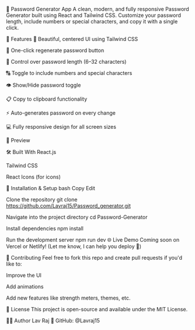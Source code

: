 🔐 Password Generator App A clean, modern, and fully responsive Password Generator built using React and Tailwind CSS. Customize your password length, include numbers or special characters, and copy it with a single click.

🚀 Features 🎨 Beautiful, centered UI using Tailwind CSS

🔁 One-click regenerate password button

🔢 Control over password length (6–32 characters)

🔠 Toggle to include numbers and special characters

👁️ Show/Hide password toggle

📋 Copy to clipboard functionality

⚡ Auto-generates password on every change

💻 Fully responsive design for all screen sizes

📸 Preview

🛠️ Built With React.js

Tailwind CSS

React Icons (for icons)

📂 Installation & Setup bash Copy Edit

Clone the repository
git clone https://github.com/Lavraj15/Password_generator.git

Navigate into the project directory
cd Password-Generator

Install dependencies
npm install

Run the development server
npm run dev 🌐 Live Demo Coming soon on Vercel or Netlify! (Let me know, I can help you deploy 🚀)

🤝 Contributing Feel free to fork this repo and create pull requests if you'd like to:

Improve the UI

Add animations

Add new features like strength meters, themes, etc.

📄 License This project is open-source and available under the MIT License.

🙋‍♂️ Author Lav Raj 💼 GitHub: @Lavraj15
